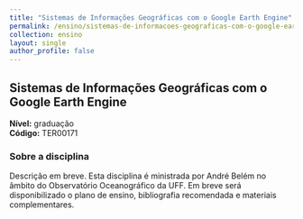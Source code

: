 ```yaml
---
title: "Sistemas de Informações Geográficas com o Google Earth Engine"
permalink: /ensino/sistemas-de-informacoes-geograficas-com-o-google-earth-engine/
collection: ensino
layout: single
author_profile: false
---
```


## Sistemas de Informações Geográficas com o Google Earth Engine

**Nível:** graduação  
**Código:** TER00171

### Sobre a disciplina

Descrição em breve. Esta disciplina é ministrada por André Belém no âmbito do Observatório Oceanográfico da UFF. Em breve será disponibilizado o plano de ensino, bibliografia recomendada e materiais complementares.
